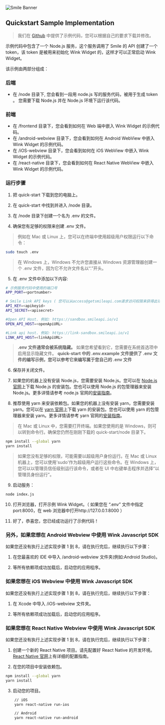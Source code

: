 ![Smile Banner](https://a-cloud.b-cdn.net/media/iW=2340&iH=726&oX=0&oY=0&cW=2340&cH=726/f814cf1173a99228c8a8fb75f74e9d1b.png)

## Quickstart Sample Implementation

> 我们在 [Github](https://github.com/SmileAPI/quickstart) 中提供了示例代码，您可以根据自己的要求下载并修改。

示例代码中包含了一个 Node.js 服务，这个服务调用了 Smile 的 API 创建了一个 token，该 token 是被用来初始化 Wink Widget 的，这样才可以正常启动 Wink Widget。

该示例由两部分组成：

### 后端

-   在 /node 目录下, 您会看到一段用 node.js 写的服务代码，被用于生成 token 。 您需要下载 Node.js 并在 Node.js 环境下运行该代码。

### 前端

-   在 /frontend 目录下，您会看到如何在 Web 端中嵌入 Wink Widget 的示例代码。
-   在 /android-webview 目录下，您会看到如何在 Android WebView 中嵌入 Wink Widget 的示例代码。
-   在 /iOS-webview 目录下，您会看到如何在 iOS WebView 中嵌入 Wink Widget 的示例代码。
-   在 /react-native 目录下，您会看到如何在 React Native WebView 中嵌入 Wink Widget 的示例代码。

### 运行步骤

1. 把 quick-start 下载到您的电脑上。

2. 在 quick-start 中找到并进入 /node 目录。

3. 在 /node 目录下创建一个名为 .env 的文件。

4. 确保您有足够的权限来创建 .env 文件。

> 例如在 Mac 或 Linux 上，您可以在终端中使用超级用户权限运行以下命令：

```bash
sudo touch .env
```

> 在 Windows 上，Windows 不允许您直接从 Windows 资源管理器创建一个 .env 文件，因为它不允许文件名以“.”开头。

5. 在 .env 文件中添加以下内容:

```bash
# 示例服务代码中使用的端口号
APP_PORT=<portnumber>

# Smile Link API keys ( 您可以从access@getsmileapi.com请求访问权限来获得此功能)
API_KEY=<apikeyid>
API_SECRET=<apisecret>

#Open API Host. 例如: https://sandbox.smileapi.io/v1
OPEN_API_HOST=<openApiURL>

#Link api host. 例如: https://link-sandbox.smileapi.io/v1
LINK_API_HOST=<linkApiURL>
```

> **.env 文件通常会被系统隐藏。** 如果您希望看到它，您需要在系统首选项中启用显示隐藏文件。 **quick-start 中的 .env.example 文件提供了 .env 文件的编写示例，您可以参考它来编写属于您自己的 .env 文件**

6. 保存并关闭文件。

7. 如果您的机器上没有安装 Node.js，您需要安装 Node.js。您可以在 [Node.js 官网](https://nodejs.org/en/)上下载 Node.js 的安装包。您也可以使用 Node.js 的包管理器来安装 Node.js。更多详情请参考 node.js 官网的[安装指南](https://nodejs.org/en/download/package-manager/)。

8. 推荐使用 yarn 来安装依赖包。如果您的机器上没有安装 yarn，您需要安装 yarn。您可以在 [yarn 官网](https://yarnpkg.com/en/)上下载 yarn 的安装包。您也可以使用 yarn 的包管理器来安装 yarn。更多详情请参考 yarn 官网的[安装指南](https://yarnpkg.com/en/docs/install)。

> 在 Mac 或 Linux 中，您需要打开终端。如果您使用的是 Windows，则可以转到命令行。确保您仍然在刚刚下载的 quick-start/node 目录下。

```bash
npm install --global yarn
yarn install
```

> 如果您没有足够的权限，可能需要以超级用户身份运行。在 Mac 或 Linux 机器上，您可以使用'sudo'作为超级用户运行这些命令。在 Windows 上，您可以以管理员信任级别运行该命令，或者在 UI 中右键单击程序并选择“以管理员身份运行”。

9. 启动服务：

```bash
node index.js
```

10. 打开浏览器，打开示例 Wink Widget。（ 如果您在 “.env” 文件中指定 port:8000，在 web 浏览器中打开http://127.0.0.1:8000 ）

11. 好了，恭喜您，您已经成功运行了示例代码！

### 另外，如果您想在 Android Webview 中使用 Wink Javascript SDK

如果您还没有执行上述实现步骤 1 到 8，请在执行完后，继续执行以下步骤：

1. 在您最喜欢的 IDE 中导入 /android-webview 文件夹(例如:Android Studio)。

2. 等所有依赖项成功加载后，启动您的应用程序。

### 如果您想在 iOS Webview 中使用 Wink Javascript SDK

如果您还没有执行上述实现步骤 1 到 8，请在执行完后，继续执行以下步骤：

1. 在 Xcode 中导入 /iOS-webview 文件夹。

2. 等所有依赖项成功加载后，启动您的应用程序。

### 如果您想在 React Native Webview 中使用 Wink Javascript SDK

如果您还没有执行上述实现步骤 1 到 8，请在执行完后，继续执行以下步骤：

1. 创建一个新的 React Native 项目。请先配置好 React Native 的开发环境。[React Native 官网](https://facebook.github.io/react-native/docs/getting-started.html)上有详细的配置指南。

2. 在您的项目中安装依赖包。

```bash
npm install --global yarn
yarn install
```

3. 启动您的项目。

```bash
    // iOS
    yarn react-native run-ios
```

```bash
    // Android
    yarn react-native run-android
```

